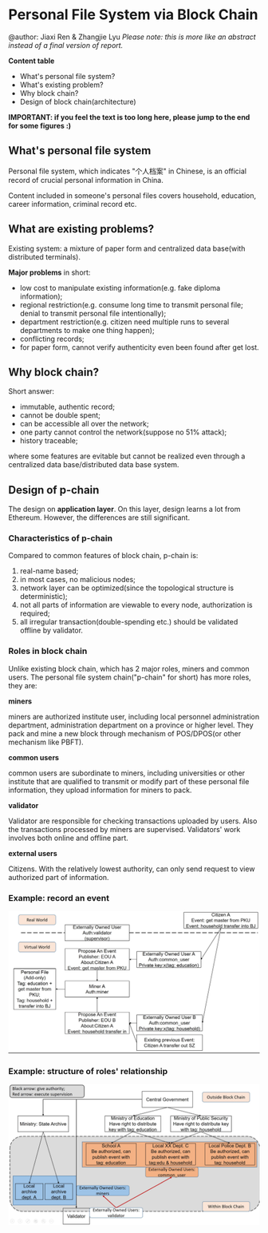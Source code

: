 # Personal File System via Block Chain
@author: Jiaxi Ren & Zhangjie Lyu
*Please note: this is more like an abstract instead of a final version of report.*

**Content table**

+ What's personal file system?
+ What's existing problem?
+ Why block chain?
+ Design of block chain(architecture)

**IMPORTANT: if you feel the text is too long here, please jump to the end for some figures :)**


## What's personal file system

Personal file system, which indicates "个人档案" in Chinese, is an official record of crucial personal information in China. 

Content included in someone's personal files covers household, education, career information, criminal record etc.



## What are existing problems?

Existing system: a mixture of paper form and centralized data base(with distributed terminals).

**Major problems** in short:

+ low cost to manipulate existing information(e.g. fake diploma information);
+ regional restriction(e.g. consume long time to transmit personal file; denial to transmit personal file intentionally);
+ department restriction(e.g. citizen need multiple runs to several departments to make one thing happen);
+ conflicting records;
+ for paper form, cannot verify authenticity even been found after get lost.



## Why block chain?

Short answer:

+ immutable, authentic record;
+ cannot be double spent;
+ can be accessible all over the network;
+ one party cannot control the network(suppose no 51% attack);
+ history traceable;

where some features are evitable but cannot be realized even through a centralized data base/distributed data base system.



## Design of p-chain

The design on **application layer**. On this layer, design learns a lot from Ethereum. However, the differences are still significant.

### Characteristics of p-chain

Compared to common features of block chain, p-chain is:

1. real-name based;
2. in most cases, no malicious nodes;
3. network layer can be optimized(since the topological structure is deterministic);
4. not all parts of information are viewable to every node, authorization is required;
5. all irregular transaction(double-spending etc.) should be validated offline by validator.

### Roles in block chain

Unlike existing block chain, which has 2 major roles, miners and common users. The personal file system chain("p-chain" for short) has more roles, they are:

**miners**

miners are authorized institute user, including local personnel administration department, administration department on a province or higher level. They pack and mine a new block through mechanism of POS/DPOS(or other mechanism like PBFT). 

**common users**

common users are subordinate to miners, including universities or other institute that are qualified to transmit or modify part of these personal file information, they upload information for miners to pack.

**validator**

Validator are responsible for checking transactions uploaded by users. Also the transactions processed by miners are supervised. Validators' work involves both online and offline part.

**external users**

Citizens. With the relatively lowest authority, can only send request to view authorized part of information.

### Example: record an event
![Record an event](support_figures/example1.png)


### Example: structure of roles' relationship
![structure of roles' relationship](support_figures/example2.png)





